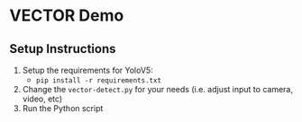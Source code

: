 # VECTOR Demo

## Setup Instructions

1. Setup the requirements for YoloV5:
    - `pip install -r requirements.txt`
2. Change the `vector-detect.py` for your needs (i.e. adjust input to camera, video, etc)
3. Run the Python script